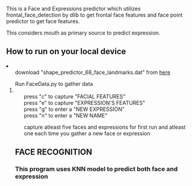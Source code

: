 This is a Face and Expressions predictor which utilizes frontal_face_detection by dlib to get
frontal face features and face point predictor to get face features.

This considers mouth as primary source to predict expression.

<p>
<h2>How to run on your local device</h2>
  <li>
    <ol>download "shape_predictor_68_face_landmarks.dat" from <a href="https://github.com/tzutalin/dlib-android/blob/master/data/shape_predictor_68_face_landmarks.dat">here</a></ol>
    <ol>Run FaceData.py to gather data
      <li>
        <ul>press "c" to capture "FACIAL FEATURES"</ul>
        <ul>press "e" to capture "EXPRESSION'S FEATURES"</ul>
        <ul>press "g" to enter a "NEW EXPRESSION"</ul>
        <ul>press "n" to enter a "NEW NAME"</ul>
      </li>
    <ol>capture atleast five faces and expressions for first run and atleast one each time you gather a new face or expression</ol>
  </li>
</p>

<h2>FACE RECOGNITION</h2>
<h3>This program uses KNN model to predict both face and expression</h3>
